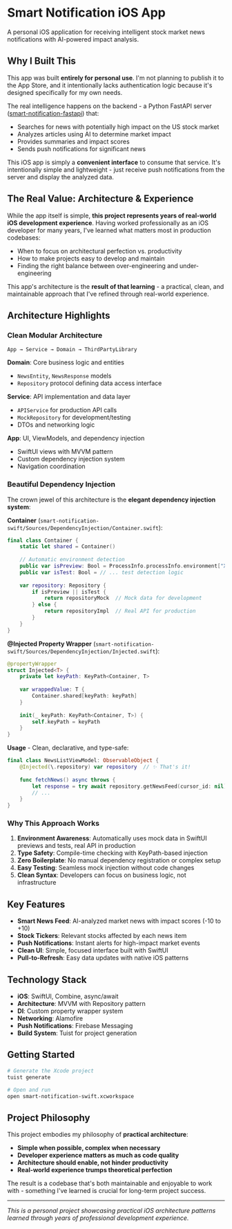 # Smart Notification iOS App

A personal iOS application for receiving intelligent stock market news notifications with AI-powered impact analysis.

## Why I Built This

This app was built **entirely for personal use**. I'm not planning to publish it to the App Store, and it intentionally lacks authentication logic because it's designed specifically for my own needs.

The real intelligence happens on the backend - a Python FastAPI server ([smart-notification-fastapi](https://github.com/donggyushin/smart-notification-fastapi)) that:
- Searches for news with potentially high impact on the US stock market
- Analyzes articles using AI to determine market impact
- Provides summaries and impact scores
- Sends push notifications for significant news

This iOS app is simply a **convenient interface** to consume that service. It's intentionally simple and lightweight - just receive push notifications from the server and display the analyzed data.

## The Real Value: Architecture & Experience

While the app itself is simple, **this project represents years of real-world iOS development experience**. Having worked professionally as an iOS developer for many years, I've learned what matters most in production codebases:

- When to focus on architectural perfection vs. productivity
- How to make projects easy to develop and maintain
- Finding the right balance between over-engineering and under-engineering

This app's architecture is the **result of that learning** - a practical, clean, and maintainable approach that I've refined through real-world experience.

## Architecture Highlights

### Clean Modular Architecture
```
App → Service → Domain → ThirdPartyLibrary
```

**Domain**: Core business logic and entities
- `NewsEntity`, `NewsResponse` models
- `Repository` protocol defining data access interface

**Service**: API implementation and data layer
- `APIService` for production API calls
- `MockRepository` for development/testing
- DTOs and networking logic

**App**: UI, ViewModels, and dependency injection
- SwiftUI views with MVVM pattern
- Custom dependency injection system
- Navigation coordination

### Beautiful Dependency Injection

The crown jewel of this architecture is the **elegant dependency injection system**:

**Container** (`smart-notification-swift/Sources/DependencyInjection/Container.swift`):
```swift
final class Container {
    static let shared = Container()
    
    // Automatic environment detection
    public var isPreview: Bool = ProcessInfo.processInfo.environment["XCODE_RUNNING_FOR_PREVIEWS"] == "1"
    public var isTest: Bool = // ... test detection logic
    
    var repository: Repository {
        if isPreview || isTest {
            return repositoryMock  // Mock data for development
        } else {
            return repositoryImpl  // Real API for production
        }
    }
}
```

**@Injected Property Wrapper** (`smart-notification-swift/Sources/DependencyInjection/Injected.swift`):
```swift
@propertyWrapper
struct Injected<T> {
    private let keyPath: KeyPath<Container, T>
    
    var wrappedValue: T {
        Container.shared[keyPath: keyPath]
    }
    
    init(_ keyPath: KeyPath<Container, T>) {
        self.keyPath = keyPath
    }
}
```

**Usage** - Clean, declarative, and type-safe:
```swift
final class NewsListViewModel: ObservableObject {
    @Injected(\.repository) var repository  // ✨ That's it!
    
    func fetchNews() async throws {
        let response = try await repository.getNewsFeed(cursor_id: nil)
        // ...
    }
}
```

### Why This Approach Works

1. **Environment Awareness**: Automatically uses mock data in SwiftUI previews and tests, real API in production
2. **Type Safety**: Compile-time checking with KeyPath-based injection
3. **Zero Boilerplate**: No manual dependency registration or complex setup
4. **Easy Testing**: Seamless mock injection without code changes
5. **Clean Syntax**: Developers can focus on business logic, not infrastructure

## Key Features

- **Smart News Feed**: AI-analyzed market news with impact scores (-10 to +10)
- **Stock Tickers**: Relevant stocks affected by each news item
- **Push Notifications**: Instant alerts for high-impact market events
- **Clean UI**: Simple, focused interface built with SwiftUI
- **Pull-to-Refresh**: Easy data updates with native iOS patterns

## Technology Stack

- **iOS**: SwiftUI, Combine, async/await
- **Architecture**: MVVM with Repository pattern
- **DI**: Custom property wrapper system
- **Networking**: Alamofire
- **Push Notifications**: Firebase Messaging
- **Build System**: Tuist for project generation

## Getting Started

```bash
# Generate the Xcode project
tuist generate

# Open and run
open smart-notification-swift.xcworkspace
```

## Project Philosophy

This project embodies my philosophy of **practical architecture**:

- **Simple when possible, complex when necessary**
- **Developer experience matters as much as code quality**
- **Architecture should enable, not hinder productivity**
- **Real-world experience trumps theoretical perfection**

The result is a codebase that's both maintainable and enjoyable to work with - something I've learned is crucial for long-term project success.

---

*This is a personal project showcasing practical iOS architecture patterns learned through years of professional development experience.*